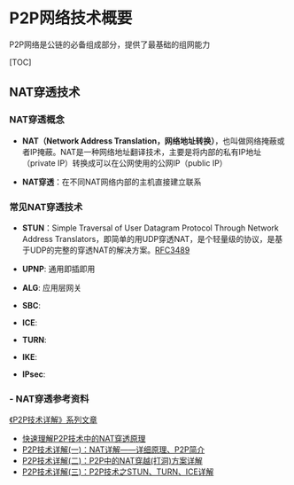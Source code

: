 # P2P网络技术概要

P2P网络是公链的必备组成部分，提供了最基础的组网能力

[TOC]

## NAT穿透技术

### NAT穿透概念

- **NAT（Network Address Translation，网络地址转换）**，也叫做网络掩蔽或者IP掩蔽。NAT是一种网络地址翻译技术，主要是将内部的私有IP地址（private IP）转换成可以在公网使用的公网IP（public IP）

- **NAT穿透**：在不同NAT网络内部的主机直接建立联系

### 常见NAT穿透技术

- **STUN**：Simple Traversal of User Datagram Protocol Through Network Address Translators，即简单的用UDP穿透NAT，是个轻量级的协议，是基于UDP的完整的穿透NAT的解决方案。[RFC3489](https://tools.ietf.org/html/rfc3489)

- **UPNP**: 通用即插即用
- **ALG**: 应用层网关
- **SBC**:
- **ICE**:
- **TURN**:
- **IKE**:
- **IPsec**:

### - NAT穿透参考资料

[《P2P技术详解》系列文章](http://www.52im.net/thread-50-1-1.html)

- [快速理解P2P技术中的NAT穿透原理](P2P网络/NAT穿透原理.md)
- [P2P技术详解(一)：NAT详解——详细原理、P2P简介](P2P网络/P2P技术详解1.md)
- [P2P技术详解(二)：P2P中的NAT穿越(打洞)方案详解](P2P网络/P2P技术详解2.md)
- [P2P技术详解(三)：P2P技术之STUN、TURN、ICE详解](P2P网络/P2P技术详解3.md)
